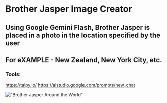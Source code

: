 # Brother Jasper Image Creator 

## Using Google Gemini Flash, Brother Jasper is placed in a photo in the location specified by the user
## For eXAMPLE - New Zealand, New York City, etc.

### Tools:
https://taipy.io/
https://aistudio.google.com/prompts/new_chat

!["Brother Jasper Around the World"](BrotherJ)

